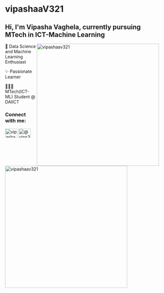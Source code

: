 # vipashaaV321
<h2> Hi, I'm Vipasha Vaghela, currently pursuing MTech in ICT-Machine Learning</h2>

<p><img align='right' src="https://github-readme-stats.vercel.app/api?username=vipashaav321&show_icons=true&locale=en" alt="vipashaav321" width="400" /></p>

<!--<img align='right' src="https://github.com/vipashaaV321/vipashaaV321/blob/main/Vipasha_Vaghela.jpg" width="400">-->
</em>

🧩 Data Science and Machine Learning Enthusiast 

✨ Passionate Learner 

👩🏻‍🎓 MTech(ICT-ML) Student @ DAIICT


<h3 align="left">Connect with me:</h3>
<p align="left">
<a href="https://www.linkedin.com/in/vipasha-vaghela-22bb781a3/" target="blank"><img align="center" src="https://cdn.jsdelivr.net/npm/simple-icons@3.0.1/icons/linkedin.svg" alt="vipasha vaghela" height="30" width="40" /></a>
<a href="https://medium.com/@vips3201v" target="blank"><img align="center" src="https://cdn.jsdelivr.net/npm/simple-icons@3.0.1/icons/medium.svg" alt="@vips3201v" height="30" width="40" /></a>
</p>


<p><img src="https://github-readme-stats.vercel.app/api/top-langs?username=vipashaav321&show_icons=true&locale=en&layout=compact" alt="vipashaav321" width="400" /></p>






